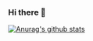 ### Hi there 👋

[![Anurag's github stats](https://github-readme-stats.vercel.app/api?username=bpelikan&count_private=true)](https://github.com/anuraghazra/github-readme-stats)

<!--
**bpelikan/bpelikan** is a ✨ _special_ ✨ repository because its `README.md` (this file) appears on your GitHub profile.

Here are some ideas to get you started:

- 🔭 I’m currently working on ...
- 🌱 I’m currently learning ...
- 👯 I’m looking to collaborate on ...
- 🤔 I’m looking for help with ...
- 💬 Ask me about ...
- 📫 How to reach me: ...
- 😄 Pronouns: ...
- ⚡ Fun fact: ...
-->
